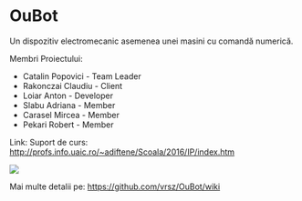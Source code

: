 # OuBot
Un dispozitiv electromecanic asemenea unei masini cu comandă numerică.

 Membri Proiectului:
 
  - Catalin Popovici  - Team Leader
  - Rakonczai Claudiu - Client
  - Loiar Anton       - Developer
  - Slabu Adriana     - Member
  - Carasel Mircea    - Member
  - Pekari Robert     - Member
 
 
 Link: Suport de curs: http://profs.info.uaic.ro/~adiftene/Scoala/2016/IP/index.htm

 

 
 
 ![](https://imagizer.imageshack.us/v2/628x472q90/921/R4GRs9.jpg)

 
 
 Mai multe detalii pe: https://github.com/vrsz/OuBot/wiki
